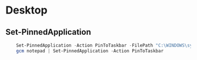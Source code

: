 Desktop
=======

Set-PinnedApplication
---------------------

```Powershell
    Set-PinnedApplication -Action PinToTaskbar -FilePath "C:\WINDOWS\system32\notepad.exe"
    gcm notepad | Set-PinnedApplication -Action PinToTaskbar
```
